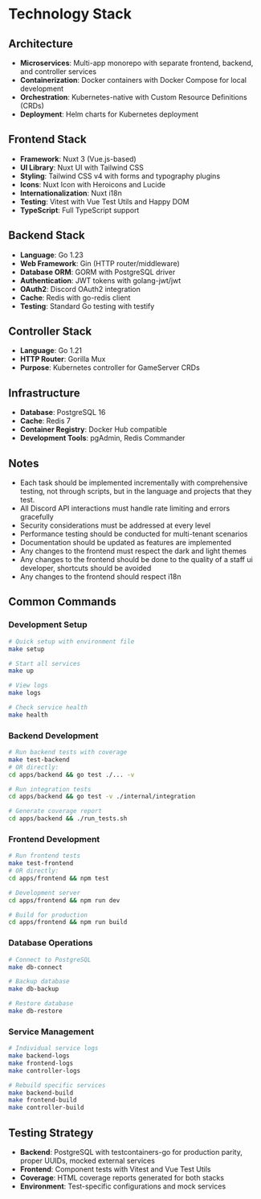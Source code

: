 # Technology Stack

## Architecture
- **Microservices**: Multi-app monorepo with separate frontend, backend, and controller services
- **Containerization**: Docker containers with Docker Compose for local development
- **Orchestration**: Kubernetes-native with Custom Resource Definitions (CRDs)
- **Deployment**: Helm charts for Kubernetes deployment

## Frontend Stack
- **Framework**: Nuxt 3 (Vue.js-based)
- **UI Library**: Nuxt UI with Tailwind CSS
- **Styling**: Tailwind CSS v4 with forms and typography plugins
- **Icons**: Nuxt Icon with Heroicons and Lucide
- **Internationalization**: Nuxt i18n
- **Testing**: Vitest with Vue Test Utils and Happy DOM
- **TypeScript**: Full TypeScript support

## Backend Stack
- **Language**: Go 1.23
- **Web Framework**: Gin (HTTP router/middleware)
- **Database ORM**: GORM with PostgreSQL driver
- **Authentication**: JWT tokens with golang-jwt/jwt
- **OAuth2**: Discord OAuth2 integration
- **Cache**: Redis with go-redis client
- **Testing**: Standard Go testing with testify

## Controller Stack
- **Language**: Go 1.21
- **HTTP Router**: Gorilla Mux
- **Purpose**: Kubernetes controller for GameServer CRDs

## Infrastructure
- **Database**: PostgreSQL 16
- **Cache**: Redis 7
- **Container Registry**: Docker Hub compatible
- **Development Tools**: pgAdmin, Redis Commander

## Notes
- Each task should be implemented incrementally with comprehensive testing, not through scripts, but in the language and projects that they test.
- All Discord API interactions must handle rate limiting and errors gracefully
- Security considerations must be addressed at every level
- Performance testing should be conducted for multi-tenant scenarios
- Documentation should be updated as features are implemented
- Any changes to the frontend must respect the dark and light themes
- Any changes to the frontend should be done to the quality of a staff ui developer, shortcuts should be avoided
- Any changes to the frontend should respect i18n

## Common Commands

### Development Setup
```bash
# Quick setup with environment file
make setup

# Start all services
make up

# View logs
make logs

# Check service health
make health
```

### Backend Development
```bash
# Run backend tests with coverage
make test-backend
# OR directly:
cd apps/backend && go test ./... -v

# Run integration tests
cd apps/backend && go test -v ./internal/integration

# Generate coverage report
cd apps/backend && ./run_tests.sh
```

### Frontend Development
```bash
# Run frontend tests
make test-frontend
# OR directly:
cd apps/frontend && npm test

# Development server
cd apps/frontend && npm run dev

# Build for production
cd apps/frontend && npm run build
```

### Database Operations
```bash
# Connect to PostgreSQL
make db-connect

# Backup database
make db-backup

# Restore database
make db-restore
```

### Service Management
```bash
# Individual service logs
make backend-logs
make frontend-logs
make controller-logs

# Rebuild specific services
make backend-build
make frontend-build
make controller-build
```

## Testing Strategy
- **Backend**: PostgreSQL with testcontainers-go for production parity, proper UUIDs, mocked external services
- **Frontend**: Component tests with Vitest and Vue Test Utils
- **Coverage**: HTML coverage reports generated for both stacks
- **Environment**: Test-specific configurations and mock services